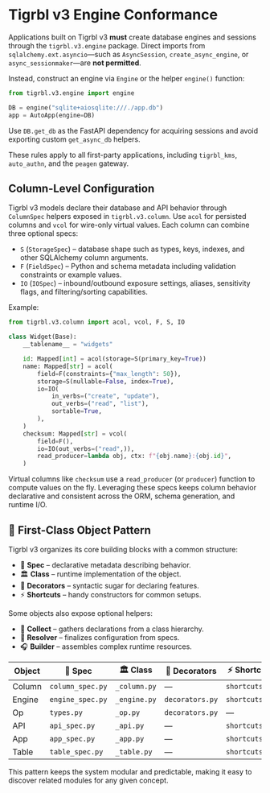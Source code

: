 # Tigrbl v3 Engine Conformance

Applications built on Tigrbl v3 **must** create database engines and sessions
through the `tigrbl.v3.engine` package. Direct imports from
`sqlalchemy.ext.asyncio`—such as `AsyncSession`, `create_async_engine`, or
`async_sessionmaker`—are **not permitted**.

Instead, construct an engine via `Engine` or the helper `engine()` function:

```python
from tigrbl.v3.engine import engine

DB = engine("sqlite+aiosqlite:///./app.db")
app = AutoApp(engine=DB)
```

Use `DB.get_db` as the FastAPI dependency for acquiring sessions and avoid
exporting custom `get_async_db` helpers.

These rules apply to all first-party applications, including
`tigrbl_kms`, `auto_authn`, and the `peagen` gateway.

## Column-Level Configuration

Tigrbl v3 models declare their database and API behavior through
`ColumnSpec` helpers exposed in `tigrbl.v3.column`.  Use `acol` for
persisted columns and `vcol` for wire-only virtual values.  Each column
can combine three optional specs:

- `S` (`StorageSpec`) – database shape such as types, keys, indexes, and
  other SQLAlchemy column arguments.
- `F` (`FieldSpec`) – Python and schema metadata including validation
  constraints or example values.
- `IO` (`IOSpec`) – inbound/outbound exposure settings, aliases,
  sensitivity flags, and filtering/sorting capabilities.

Example:

```python
from tigrbl.v3.column import acol, vcol, F, S, IO

class Widget(Base):
    __tablename__ = "widgets"

    id: Mapped[int] = acol(storage=S(primary_key=True))
    name: Mapped[str] = acol(
        field=F(constraints={"max_length": 50}),
        storage=S(nullable=False, index=True),
        io=IO(
            in_verbs=("create", "update"),
            out_verbs=("read", "list"),
            sortable=True,
        ),
    )
    checksum: Mapped[str] = vcol(
        field=F(),
        io=IO(out_verbs=("read",)),
        read_producer=lambda obj, ctx: f"{obj.name}:{obj.id}",
    )
```

Virtual columns like `checksum` use a `read_producer` (or `producer`)
function to compute values on the fly.  Leveraging these specs keeps
column behavior declarative and consistent across the ORM, schema
generation, and runtime I/O.

## 🧩 First-Class Object Pattern

Tigrbl v3 organizes its core building blocks with a common structure:

- 📄 **Spec** – declarative metadata describing behavior.
- 🏛️ **Class** – runtime implementation of the object.
- 🎀 **Decorators** – syntactic sugar for declaring features.
- ⚡️ **Shortcuts** – handy constructors for common setups.

Some objects also expose optional helpers:

- 🫺 **Collect** – gathers declarations from a class hierarchy.
- 🧩 **Resolver** – finalizes configuration from specs.
- 🎧 **Builder** – assembles complex runtime resources.

| Object | 📄 Spec | 🏛️ Class | 🎀 Decorators | ⚡️ Shortcuts | 🫺 Collect | 🧩 Resolver | 🎧 Builder |
|--------|----------|-----------|----------------|----------------|----------------|----------------|----------------|
| Column | `column_spec.py` | `_column.py` | — | `shortcuts.py` | `collect.py` | — | — |
| Engine | `engine_spec.py` | `_engine.py` | `decorators.py` | `shortcuts.py` | `collect.py` | `resolver.py` | `builders.py` |
| Op | `types.py` | `_op.py` | `decorators.py` | — | `collect.py` | — | — |
| API | `api_spec.py` | `_api.py` | — | `shortcuts.py` | — | — | — |
| App | `app_spec.py` | `_app.py` | — | `shortcuts.py` | — | — | — |
| Table | `table_spec.py` | `_table.py` | — | `shortcuts.py` | — | — | — |

This pattern keeps the system modular and predictable, making it easy to
discover related modules for any given concept.
